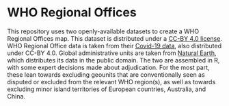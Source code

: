 # WHO Regional Offices 

This repository uses two openly-available datasets to create a WHO Regional Offices map. This dataset is distributed under a [CC-BY 4.0 license](https://creativecommons.org/licenses/by/4.0/). WHO Regional Office data is taken from their [Covid-19 data](https://data.who.int/dashboards/covid19/data), also distributed under CC-BY 4.0. Global administrative units are taken from [Natural Earth](https://www.naturalearthdata.com/about/terms-of-use/), which distributes its data in the public domain. The two are assembled in R, with some expert decisions made about adjudication. For the most part, these lean towards excluding geounits that are conventionally seen as disputed or excluded from the relevant WHO region(s), as well as towards excluding minor island territories of European countries, Australia, and China.
